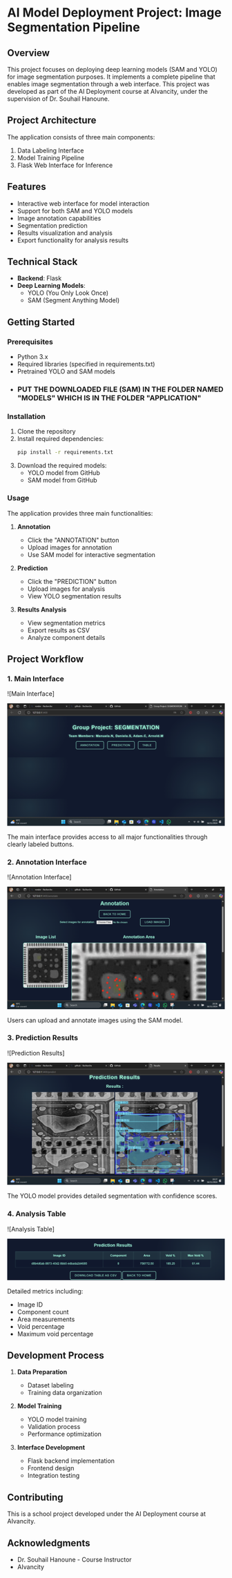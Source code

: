 # AI Model Deployment Project: Image Segmentation Pipeline

## Overview
This project focuses on deploying deep learning models (SAM and YOLO) for image segmentation purposes. It implements a complete pipeline that enables image segmentation through a web interface. This project was developed as part of the AI Deployment course at AIvancity, under the supervision of Dr. Souhail Hanoune.

## Project Architecture
The application consists of three main components:
1. Data Labeling Interface
2. Model Training Pipeline
3. Flask Web Interface for Inference

## Features
- Interactive web interface for model interaction
- Support for both SAM and YOLO models
- Image annotation capabilities
- Segmentation prediction
- Results visualization and analysis
- Export functionality for analysis results

## Technical Stack
- **Backend**: Flask
- **Deep Learning Models**: 
  - YOLO (You Only Look Once)
  - SAM (Segment Anything Model)

## Getting Started

### Prerequisites
- Python 3.x
- Required libraries (specified in requirements.txt)
- Pretrained YOLO and SAM models
- ### PUT THE DOWNLOADED FILE (SAM) IN THE FOLDER NAMED "MODELS" WHICH IS IN THE FOLDER "APPLICATION"

### Installation
1. Clone the repository
2. Install required dependencies:
   ```bash
   pip install -r requirements.txt
   ```
3. Download the required models:
   - YOLO model from GitHub
   - SAM model from GitHub

### Usage

The application provides three main functionalities:

1. **Annotation**
   - Click the "ANNOTATION" button
   - Upload images for annotation
   - Use SAM model for interactive segmentation

2. **Prediction**
   - Click the "PREDICTION" button
   - Upload images for analysis
   - View YOLO segmentation results

3. **Results Analysis**
   - View segmentation metrics
   - Export results as CSV
   - Analyze component details

## Project Workflow

### 1. Main Interface
![Main Interface]


<img src = "screen.png">



The main interface provides access to all major functionalities through clearly labeled buttons.

### 2. Annotation Interface
![Annotation Interface]

<img src = "Screenshot 2024-11-16 203652.png">

Users can upload and annotate images using the SAM model.

### 3. Prediction Results
![Prediction Results]

<img src = "Screenshot 2024-11-16 203759.png">

The YOLO model provides detailed segmentation with confidence scores.

### 4. Analysis Table
![Analysis Table]

<img src = "Screenshot 2024-11-16 203828.png">

Detailed metrics including:
- Image ID
- Component count
- Area measurements
- Void percentage
- Maximum void percentage

## Development Process
1. **Data Preparation**
   - Dataset labeling
   - Training data organization

2. **Model Training**
   - YOLO model training
   - Validation process
   - Performance optimization

3. **Interface Development**
   - Flask backend implementation
   - Frontend design
   - Integration testing

## Contributing
This is a school project developed under the AI Deployment course at AIvancity.

## Acknowledgments
- Dr. Souhail Hanoune - Course Instructor
- AIvancity
